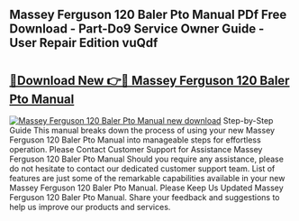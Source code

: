## Massey Ferguson 120 Baler Pto Manual PDf Free Download - Part-Do9 Service Owner Guide - User Repair Edition vuQdf

# <h2><a href="http://bc7380.oget.top/?id=Massey+Ferguson+120+Baler+Pto+Manual">🔗Download New 👉🔴 Massey Ferguson 120 Baler Pto Manual</a></h2>

[![Massey Ferguson 120 Baler Pto Manual new download](https://i.imgur.com/5g1atiW.png)](http://bc7380.oget.top/?id=Massey+Ferguson+120+Baler+Pto+Manual)
Step-by-Step Guide This manual breaks down the process of using your new Massey Ferguson 120 Baler Pto Manual into manageable steps for effortless operation. Please Contact Customer Support for Assistance Massey Ferguson 120 Baler Pto Manual Should you require any assistance, please do not hesitate to contact our dedicated customer support team. List of features are just some of the remarkable capabilities available in your new Massey Ferguson 120 Baler Pto Manual. Please Keep Us Updated Massey Ferguson 120 Baler Pto Manual. Share your feedback and suggestions to help us improve our products and services.
